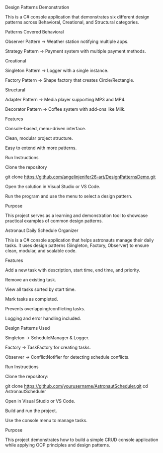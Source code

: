 Design Patterns Demonstration

This is a C# console application that demonstrates six different design patterns across Behavioral, Creational, and Structural categories.

Patterns Covered
Behavioral

Observer Pattern → Weather station notifying multiple apps.

Strategy Pattern → Payment system with multiple payment methods.

Creational

Singleton Pattern → Logger with a single instance.

Factory Pattern → Shape factory that creates Circle/Rectangle.

Structural

Adapter Pattern → Media player supporting MP3 and MP4.

Decorator Pattern → Coffee system with add-ons like Milk.

Features

Console-based, menu-driven interface.

Clean, modular project structure.

Easy to extend with more patterns.

Run Instructions

Clone the repository

git clone https://github.com/angelinjenifer26-art/DesignPatternsDemo.git


Open the solution in Visual Studio or VS Code.

Run the program and use the menu to select a design pattern.

Purpose

This project serves as a learning and demonstration tool to showcase practical examples of common design patterns.

Astronaut Daily Schedule Organizer

This is a C# console application that helps astronauts manage their daily tasks.
It uses design patterns (Singleton, Factory, Observer) to ensure clean, modular, and scalable code.

Features

Add a new task with description, start time, end time, and priority.

Remove an existing task.

View all tasks sorted by start time.

Mark tasks as completed.

Prevents overlapping/conflicting tasks.

Logging and error handling included.

Design Patterns Used

Singleton → ScheduleManager & Logger.

Factory → TaskFactory for creating tasks.

Observer → ConflictNotifier for detecting schedule conflicts.

Run Instructions

Clone the repository:

git clone https://github.com/yourusername/AstronautScheduler.git
cd AstronautScheduler


Open in Visual Studio or VS Code.

Build and run the project.

Use the console menu to manage tasks.

Purpose

This project demonstrates how to build a simple CRUD console application while applying OOP principles and design patterns.
